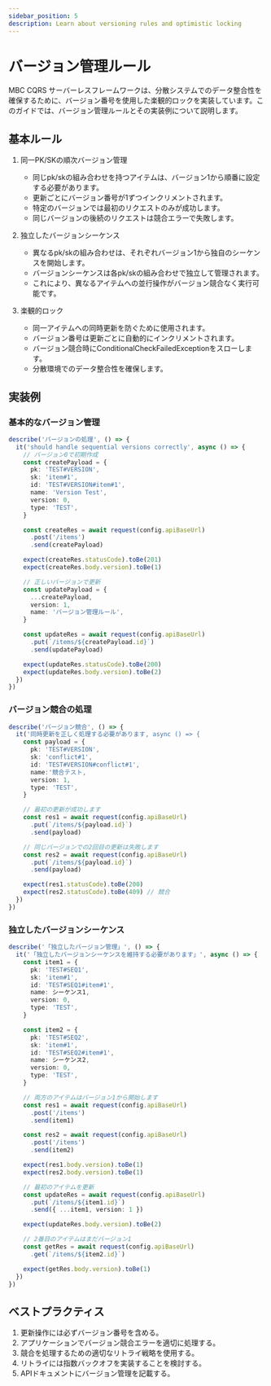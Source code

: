 ```yaml
---
sidebar_position: 5
description: Learn about versioning rules and optimistic locking
---
```


# バージョン管理ルール

MBC CQRS サーバーレスフレームワークは、分散システムでのデータ整合性を確保するために、バージョン番号を使用した楽観的ロックを実装しています。このガイドでは、バージョン管理ルールとその実装例について説明します。

## 基本ルール

1. 同一PK/SKの順次バージョン管理   
   - 同じpk/skの組み合わせを持つアイテムは、バージョン1から順番に設定する必要があります。
   - 更新ごとにバージョン番号が1ずつインクリメントされます。
   - 特定のバージョンでは最初のリクエストのみが成功します。
   - 同じバージョンの後続のリクエストは競合エラーで失敗します。

2. 独立したバージョンシーケンス
   - 異なるpk/skの組み合わせは、それぞれバージョン1から独自のシーケンスを開始します。
   - バージョンシーケンスは各pk/skの組み合わせで独立して管理されます。
   - これにより、異なるアイテムへの並行操作がバージョン競合なく実行可能です。

3. 楽観的ロック
   - 同一アイテムへの同時更新を防ぐために使用されます。
   - バージョン番号は更新ごとに自動的にインクリメントされます。
   - バージョン競合時にConditionalCheckFailedExceptionをスローします。
   - 分散環境でのデータ整合性を確保します。

## 実装例

### 基本的なバージョン管理

```typescript
describe('バージョンの処理', () => {
  it('should handle sequential versions correctly', async () => {
    // バージョン0で初期作成
    const createPayload = {
      pk: 'TEST#VERSION',
      sk: 'item#1',
      id: 'TEST#VERSION#item#1',
      name: 'Version Test',
      version: 0,
      type: 'TEST',
    }

    const createRes = await request(config.apiBaseUrl)
      .post('/items')
      .send(createPayload)

    expect(createRes.statusCode).toBe(201)
    expect(createRes.body.version).toBe(1)

    // 正しいバージョンで更新
    const updatePayload = {
      ...createPayload,
      version: 1,
      name: 'バージョン管理ルール',
    }

    const updateRes = await request(config.apiBaseUrl)
      .put(`/items/${createPayload.id}`)
      .send(updatePayload)

    expect(updateRes.statusCode).toBe(200)
    expect(updateRes.body.version).toBe(2)
  })
})
```

### バージョン競合の処理

```typescript
describe('バージョン競合', () => {
  it('同時更新を正しく処理する必要があります, async () => {
    const payload = {
      pk: 'TEST#VERSION',
      sk: 'conflict#1',
      id: 'TEST#VERSION#conflict#1',
      name:'競合テスト,
      version: 1,
      type: 'TEST',
    }

    // 最初の更新が成功します
    const res1 = await request(config.apiBaseUrl)
      .put(`/items/${payload.id}`)
      .send(payload)

    // 同じバージョンでの2回目の更新は失敗します
    const res2 = await request(config.apiBaseUrl)
      .put(`/items/${payload.id}`)
      .send(payload)

    expect(res1.statusCode).toBe(200)
    expect(res2.statusCode).toBe(409) // 競合
  })
})
```

### 独立したバージョンシーケンス

```typescript
describe('「独立したバージョン管理」', () => {
  it('「独立したバージョンシーケンスを維持する必要があります」', async () => {
    const item1 = {
      pk: 'TEST#SEQ1',
      sk: 'item#1',
      id: 'TEST#SEQ1#item#1',
      name: シーケンス1,
      version: 0,
      type: 'TEST',
    }

    const item2 = {
      pk: 'TEST#SEQ2',
      sk: 'item#1',
      id: 'TEST#SEQ2#item#1',
      name: シーケンス2,
      version: 0,
      type: 'TEST',
    }

    // 両方のアイテムはバージョン1から開始します
    const res1 = await request(config.apiBaseUrl)
      .post('/items')
      .send(item1)

    const res2 = await request(config.apiBaseUrl)
      .post('/items')
      .send(item2)

    expect(res1.body.version).toBe(1)
    expect(res2.body.version).toBe(1)

    // 最初のアイテムを更新
    const updateRes = await request(config.apiBaseUrl)
      .put(`/items/${item1.id}`)
      .send({ ...item1, version: 1 })

    expect(updateRes.body.version).toBe(2)

    // 2番目のアイテムはまだバージョン1
    const getRes = await request(config.apiBaseUrl)
      .get(`/items/${item2.id}`)

    expect(getRes.body.version).toBe(1)
  })
})
```

## ベストプラクティス

1. 更新操作には必ずバージョン番号を含める。
2. アプリケーションでバージョン競合エラーを適切に処理する。
3. 競合を処理するための適切なリトライ戦略を使用する。
4. リトライには指数バックオフを実装することを検討する。
5. APIドキュメントにバージョン管理を記載する。
